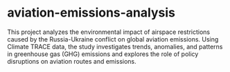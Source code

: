 # aviation-emissions-analysis
This project analyzes the environmental impact of airspace restrictions caused by the Russia-Ukraine conflict on global aviation emissions. Using Climate TRACE data, the study investigates trends, anomalies, and patterns in greenhouse gas (GHG) emissions and explores the role of policy disruptions on aviation routes and emissions.
